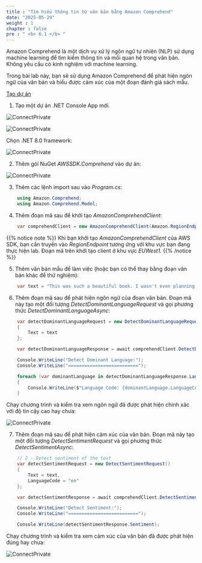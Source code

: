 ```yaml
---
title : "Tìm hiểu thông tin từ văn bản bằng Amazon Comprehend"
date: "2025-05-29"
weight : 1
chapter : false
pre : " <b> 6.1 </b> "
---
```



Amazon Comprehend là một dịch vụ xử lý ngôn ngữ tự nhiên (NLP) sử dụng machine learning để tìm kiếm thông tin và mối quan hệ trong văn bản. Không yêu cầu có kinh nghiệm với machine learning.

Trong bài lab này, bạn sẽ sử dụng Amazon Comprehend để phát hiện ngôn ngữ của văn bản và hiểu được cảm xúc của một đoạn đánh giá sách mẫu.

[Tạo dự án]()

1. Tạo một dự án .NET Console App mới.

![ConnectPrivate](/images/6-Adding-innovation/6.1.png)

![ConnectPrivate](/images/6-Adding-innovation/6.2.png)

Chọn .NET 8.0 framework:

![ConnectPrivate](/images/6-Adding-innovation/6.3.png)

2. Thêm gói NuGet *AWSSDK.Comprehend* vào dự án:
   
![ConnectPrivate](/images/6-Adding-innovation/6.4.png)

3. Thêm các lệnh import sau vào *Program.cs*:

```csharp
    using Amazon.Comprehend;
    using Amazon.Comprehend.Model;
```

4. Thêm đoạn mã sau để khởi tạo *AmazonComprehendClient*:

```csharp
    var comprehendClient = new AmazonComprehendClient(Amazon.RegionEndpoint.EUWest1);
```

{{% notice note %}}
Khi bạn khởi tạo *AmazonComprehendClient* của AWS SDK, bạn cần truyền vào *RegionEndpoint* tương ứng với khu vực bạn đang thực hiện lab. Đoạn mã trên khởi tạo client ở khu vực *EUWest1*.
{{% /notice %}}

5. Thêm văn bản mẫu để làm việc (hoặc bạn có thể thay bằng đoạn văn bản khác để thử nghiệm):

```csharp
    var text = "This was such a beautiful book. I wasn't even planning any travel when I came across this and just started flipping through the pages. I really like the cover and all the large glossy photographs in this book. John Smith did a wonderful job with the photography. I've found a perfect home for this on my coffee table. I'm planning a trip to Paris and Barcelona soon and I know this will come in handy. In the meantime, it's perfect for assisting this armchair traveler!";
```

6. Thêm đoạn mã sau để phát hiện ngôn ngữ của đoạn văn bản. Đoạn mã này tạo một đối tượng *DetectDominantLanguageRequest* và gọi phương thức *DetectDominantLanguageAsync*:

```csharp
    var detectDominantLanguageRequest = new DetectDominantLanguageRequest()
    {
        Text = text
    };

    var detectDominantLanguageResponse = await comprehendClient.DetectDominantLanguageAsync(detectDominantLanguageRequest);

    Console.WriteLine("Detect Dominant Language:");
    Console.WriteLine("==========================");

    foreach (var dominantLanguage in detectDominantLanguageResponse.Languages)
    {
        Console.WriteLine($"Language Code: {dominantLanguage.LanguageCode}, Score: {dominantLanguage.Score}");
    }
```

Chạy chương trình và kiểm tra xem ngôn ngữ đã được phát hiện chính xác với độ tin cậy cao hay chưa:

![ConnectPrivate](/images/6-Adding-innovation/6.5.png)

7. Thêm đoạn mã sau để phát hiện cảm xúc của văn bản. Đoạn mã này tạo một đối tượng *DetectSentimentRequest* và gọi phương thức *DetectSentimentAsync*:

```csharp
    // 2 - Detect sentiment of the text
    var detectSentimentRequest = new DetectSentimentRequest()
    {
        Text = text,
        LanguageCode = "en"
    };

    var detectSentimentResponse = await comprehendClient.DetectSentimentAsync(detectSentimentRequest);

    Console.WriteLine("Detect Sentiment:");
    Console.WriteLine("==========================");

    Console.WriteLine(detectSentimentResponse.Sentiment);
```

Chạy chương trình và kiểm tra xem cảm xúc của văn bản đã được phát hiện đúng hay chưa:

![ConnectPrivate](/images/6-Adding-innovation/6.6.png)
